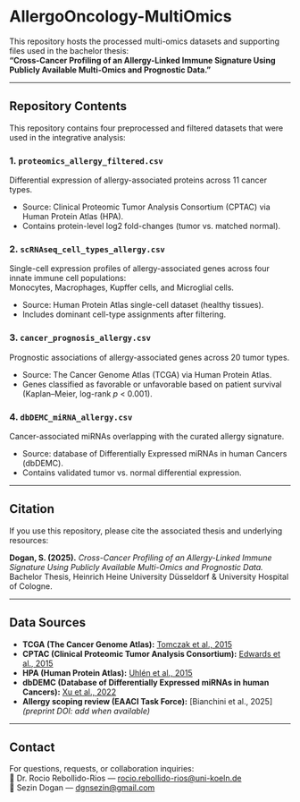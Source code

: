 # AllergoOncology-MultiOmics

This repository hosts the processed multi-omics datasets and supporting files used in the bachelor thesis:   
**“Cross-Cancer Profiling of an Allergy-Linked Immune Signature Using Publicly Available Multi-Omics and Prognostic Data.”**

---

## Repository Contents

This repository contains four preprocessed and filtered datasets that were used in the integrative analysis:

### 1. `proteomics_allergy_filtered.csv`
Differential expression of allergy-associated proteins across 11 cancer types.  
- Source: Clinical Proteomic Tumor Analysis Consortium (CPTAC) via Human Protein Atlas (HPA).  
- Contains protein-level log2 fold-changes (tumor vs. matched normal).  

### 2. `scRNAseq_cell_types_allergy.csv`
Single-cell expression profiles of allergy-associated genes across four innate immune cell populations:  
Monocytes, Macrophages, Kupffer cells, and Microglial cells.  
- Source: Human Protein Atlas single-cell dataset (healthy tissues).  
- Includes dominant cell-type assignments after filtering.  

### 3. `cancer_prognosis_allergy.csv`
Prognostic associations of allergy-associated genes across 20 tumor types.  
- Source: The Cancer Genome Atlas (TCGA) via Human Protein Atlas.  
- Genes classified as favorable or unfavorable based on patient survival (Kaplan–Meier, log-rank *p* < 0.001).  

### 4. `dbDEMC_miRNA_allergy.csv`
Cancer-associated miRNAs overlapping with the curated allergy signature.  
- Source: database of Differentially Expressed miRNAs in human Cancers (dbDEMC).  
- Contains validated tumor vs. normal differential expression.  

---

## Citation

If you use this repository, please cite the associated thesis and underlying resources:

**Dogan, S. (2025).** *Cross-Cancer Profiling of an Allergy-Linked Immune Signature Using Publicly Available Multi-Omics and Prognostic Data.* Bachelor Thesis, Heinrich Heine University Düsseldorf & University Hospital of Cologne.  

---

## Data Sources

- **TCGA (The Cancer Genome Atlas):** [Tomczak et al., 2015](https://doi.org/10.1038/nrg3911)  
- **CPTAC (Clinical Proteomic Tumor Analysis Consortium):** [Edwards et al., 2015](https://doi.org/10.1038/nmeth.3257)  
- **HPA (Human Protein Atlas):** [Uhlén et al., 2015](https://doi.org/10.1126/science.1260419)  
- **dbDEMC (Database of Differentially Expressed miRNAs in human Cancers):** [Xu et al., 2022](https://doi.org/10.1093/nar/gkab1079)  
- **Allergy scoping review (EAACI Task Force):** [Bianchini et al., 2025] *(preprint DOI: add when available)*  

---

## Contact

For questions, requests, or collaboration inquiries:  
📧 Dr. Rocio Rebollido-Rios — rocio.rebollido-rios@uni-koeln.de  
📧 Sezin Dogan — dgnsezin@gmail.com
